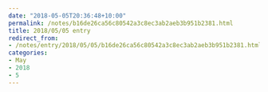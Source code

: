 ```yaml
---
date: "2018-05-05T20:36:48+10:00"
permalink: /notes/b16de26ca56c80542a3c8ec3ab2aeb3b951b2381.html
title: 2018/05/05 entry
redirect_from:
- /notes/entry/2018/05/05/b16de26ca56c80542a3c8ec3ab2aeb3b951b2381.html
categories:
- May
- 2018
- 5
---
```

